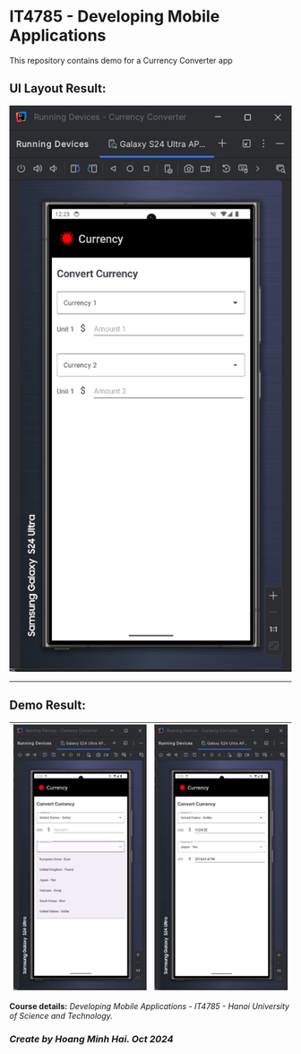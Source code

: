 # IT4785 - Developing Mobile Applications

This repository contains demo for a Currency Converter app  

## UI Layout Result:
![Layout Demo](app/result/img_2.png)

---
## Demo Result:
| ![Function Demo](app/result/img_1.png) | ![Function Demo](app/result/img.png) |
|:--------------------------------------:|:------------------------------------:|

**Course details:** _Developing Mobile Applications - IT4785 - Hanoi University of Science and Technology._

### _Create by Hoang Minh Hai. Oct 2024_
